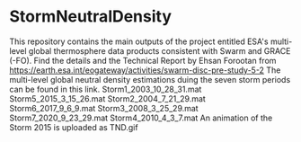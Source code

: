 # StormNeutralDensity 
This repository contains the main outputs of the project entitled ESA's multi-level global thermosphere data products consistent with Swarm and GRACE (-FO). Find the details and the Technical Report by Ehsan Forootan from https://earth.esa.int/eogateway/activities/swarm-disc-pre-study-5-2
The multi-level global neutral density estimations duing the seven storm periods can be found in this link. 
Storm1_2003_10_28_31.mat  Storm5_2015_3_15_26.mat 
Storm2_2004_7_21_29.mat   Storm6_2017_9_6_9.mat
Storm3_2008_3_25_29.mat   Storm7_2020_9_23_29.mat
Storm4_2010_4_3_7.mat 
An animation of the Storm 2015 is uploaded as TND.gif
